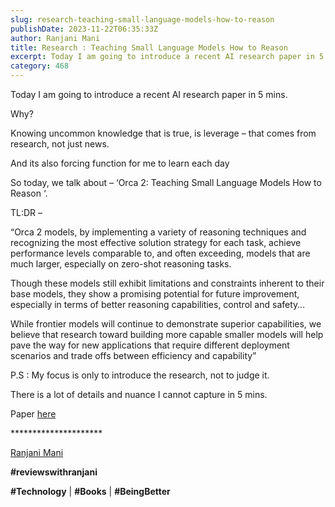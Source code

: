 ```yaml
---
slug: research-teaching-small-language-models-how-to-reason
publishDate: 2023-11-22T06:35:33Z
author: Ranjani Mani
title: Research : Teaching Small Language Models How to Reason  
excerpt: Today I am going to introduce a recent AI research paper in 5 mins. Why? Knowing uncommon knowledge that is true, is leverage – that comes from research, not just news. And its also forcing function for me to learn each day So today, we talk about – ‘Orca 2: Teaching Small Language Models How  ... 
category: 468
---
```


Today I am going to introduce a recent AI research paper in 5 mins.

Why?

Knowing uncommon knowledge that is true, is leverage – that comes from research, not just news.

And its also forcing function for me to learn each day

So today, we talk about – ‘Orca 2: Teaching Small Language Models How to Reason ‘.

TL:DR –

“Orca 2 models, by implementing a variety of reasoning techniques and recognizing the most effective solution strategy for each task, achieve performance levels comparable to, and often exceeding, models that are much larger, especially on zero-shot reasoning tasks. 

Though these models still exhibit limitations and constraints inherent to their base models, they show a promising potential for future improvement, especially in terms of better reasoning capabilities, control and safety…

While frontier models will continue to demonstrate superior capabilities, we believe that research toward building more capable smaller models will help pave the way for new applications that require different deployment scenarios and trade offs between efficiency and capability”

P.S : My focus is only to introduce the research, not to judge it.

There is a lot of details and nuance I cannot capture in 5 mins.

Paper [here](https://arxiv.org/pdf/2311.11045.pdf)

\*\*\*\*\*\*\*\*\*\*\*\*\*\*\*\*\*\*\*\*\*

[Ranjani Mani](https://www.linkedin.com/feed/#)

**#reviewswithranjani**

**#Technology** | **#Books** | **#BeingBetter**